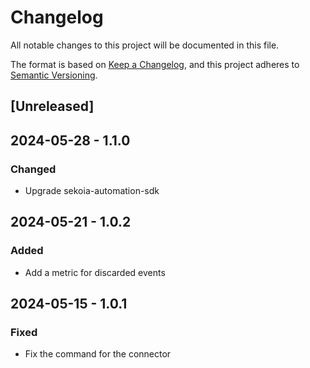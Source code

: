 # Changelog

All notable changes to this project will be documented in this file.

The format is based on [Keep a Changelog](https://keepachangelog.com/en/1.0.0/),
and this project adheres to [Semantic Versioning](https://semver.org/spec/v2.0.0.html).

## [Unreleased]

## 2024-05-28 - 1.1.0

### Changed

- Upgrade sekoia-automation-sdk

## 2024-05-21 - 1.0.2

### Added

- Add a metric for discarded events

## 2024-05-15 - 1.0.1

### Fixed

- Fix the command for the connector
